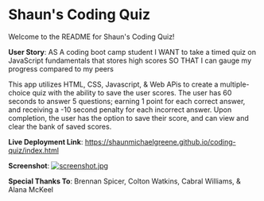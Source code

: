 # Shaun's Coding Quiz

Welcome to the README for Shaun's Coding Quiz!

**User Story**: AS A coding boot camp student
I WANT to take a timed quiz on JavaScript fundamentals that stores high scores
SO THAT I can gauge my progress compared to my peers

This app utilizes HTML, CSS, Javascript, & Web APis to create a multiple-choice quiz with the ability to save the user scores. The user has 60 seconds to answer 5 questions; earning 1 point for each correct answer, and receiving a -10 second penalty for each incorrect answer. Upon completion, the user has the option to save their score, and can view and clear the bank of saved scores. 

**Live Deployment Link**: https://shaunmichaelgreene.github.io/coding-quiz/index.html

**Screenshot**: [![screenshot.jpg](https://i.postimg.cc/vmcrs2kD/screenshot.jpg)](https://postimg.cc/jWYw6csr)


**Special Thanks To**: Brennan Spicer, Colton Watkins, Cabral Williams, & Alana McKeel
